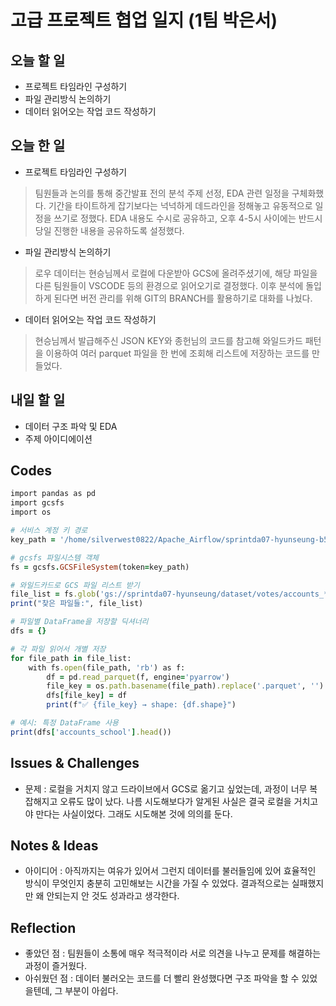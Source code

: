 # 고급 프로젝트 협업 일지 (1팀 박은서)

## 오늘 할 일
* 프로젝트 타임라인 구성하기
* 파일 관리방식 논의하기
* 데이터 읽어오는 작업 코드 작성하기
## 오늘 한 일
* 프로젝트 타임라인 구성하기
> 팀원들과 논의를 통해 중간발표 전의 분석 주제 선정, EDA 관련 일정을 구체화했다. 기간을 타이트하게 잡기보다는 넉넉하게 데드라인을 정해놓고 유동적으로 일정을 쓰기로 정했다. EDA 내용도 수시로 공유하고, 오후 4-5시 사이에는 반드시 당일 진행한 내용을 공유하도록 설정했다.
* 파일 관리방식 논의하기
> 로우 데이터는 현승님께서 로컬에 다운받아 GCS에 올려주셨기에, 해당 파일을 다른 팀원들이 VSCODE 등의 환경으로 읽어오기로 결정했다. 이후 분석에 돌입하게 된다면 버전 관리를 위해 GIT의 BRANCH를 활용하기로 대화를 나눴다.
* 데이터 읽어오는 작업 코드 작성하기
> 현승님께서 발급해주신 JSON KEY와 종헌님의 코드를 참고해 와일드카드 패턴을 이용하여 여러 parquet 파일을 한 번에 조회해 리스트에 저장하는 코드를 만들었다.
## 내일 할 일
* 데이터 구조 파악 및 EDA
* 주제 아이디에이션
## Codes
```ruby
import pandas as pd
import gcsfs
import os

# 서비스 계정 키 경로
key_path = '/home/silverwest0822/Apache_Airflow/sprintda07-hyunseung-b549fc3c2f43.json'

# gcsfs 파일시스템 객체
fs = gcsfs.GCSFileSystem(token=key_path)

# 와일드카드로 GCS 파일 리스트 받기
file_list = fs.glob('gs://sprintda07-hyunseung/dataset/votes/accounts_*.parquet')
print("찾은 파일들:", file_list)

# 파일별 DataFrame을 저장할 딕셔너리
dfs = {}

# 각 파일 읽어서 개별 저장
for file_path in file_list:
    with fs.open(file_path, 'rb') as f:
        df = pd.read_parquet(f, engine='pyarrow')
        file_key = os.path.basename(file_path).replace('.parquet', '')  # 파일명만 키로 사용
        dfs[file_key] = df
        print(f"✅ {file_key} → shape: {df.shape}")

# 예시: 특정 DataFrame 사용
print(dfs['accounts_school'].head())
```
## Issues & Challenges
* 문제 : 로컬을 거치지 않고 드라이브에서 GCS로 옮기고 싶었는데, 과정이 너무 복잡해지고 오류도 많이 났다. 나름 시도해보다가 알게된 사실은 결국 로컬을 거치고야 만다는 사실이었다. 그래도 시도해본 것에 의의를 둔다.
## Notes & Ideas
* 아이디어 : 아직까지는 여유가 있어서 그런지 데이터를 불러들임에 있어 효율적인 방식이 무엇인지 충분히 고민해보는 시간을 가질 수 있었다. 결과적으로는 실패했지만 왜 안되는지 안 것도 성과라고 생각한다.
## Reflection
* 좋았던 점 : 팀원들이 소통에 매우 적극적이라 서로 의견을 나누고 문제를 해결하는 과정이 즐거웠다.
* 아쉬웠던 점 : 데이터 불러오는 코드를 더 빨리 완성했다면 구조 파악을 할 수 있었을텐데, 그 부분이 아쉽다.
